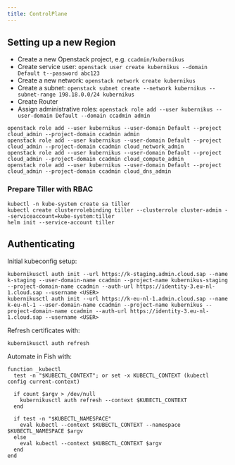 ```yaml
---
title: ControlPlane 
---
```


## Setting up a new Region

  * Create a new Openstack project, e.g. `ccadmin/kubernikus`
  * Create service user: `openstack user create kubernikus --domain Default t--password abc123`
  * Create a new network: `openstack network create kubernikus`
  * Create a subnet: `openstack subnet create --network kubernikus --subnet-range 198.18.0.0/24 kubernikus`
  * Create Router
  * Assign administrative roles: `openstack role add --user kubernikus --user-domain Default --domain ccadmin admin`

```
openstack role add --user kubernikus --user-domain Default --project cloud_admin --project-domain ccadmin admin
openstack role add --user kubernikus --user-domain Default --project cloud_admin --project-domain ccadmin cloud_network_admin
openstack role add --user kubernikus --user-domain Default --project cloud_admin --project-domain ccadmin cloud_compute_admin
openstack role add --user kubernikus --user-domain Default --project cloud_admin --project-domain ccadmin cloud_dns_admin
```


### Prepare Tiller with RBAC
```
kubectl -n kube-system create sa tiller
kubectl create clusterrolebinding tiller --clusterrole cluster-admin --serviceaccount=kube-system:tiller
helm init --service-account tiller
```

## Authenticating

Initial kubeconfig setup:
```
kubernikusctl auth init --url https://k-staging.admin.cloud.sap --name k-staging --user-domain-name ccadmin --project-name kubernikus-staging --project-domain-name ccadmin --auth-url https://identity-3.eu-nl-1.cloud.sap --username <USER> 
kubernikusctl auth init --url https://k-eu-nl-1.admin.cloud.sap --name k-eu-nl-1 --user-domain-name ccadmin --project-name kubernikus --project-domain-name ccadmin --auth-url https://identity-3.eu-nl-1.cloud.sap --username <USER> 
```

Refresh certificates with:
```
kubernikusctl auth refresh
```

Automate in Fish with:
```
function _kubectl
  test -n "$KUBECTL_CONTEXT"; or set -x KUBECTL_CONTEXT (kubectl config current-context)

  if count $argv > /dev/null
    kubernikusctl auth refresh --context $KUBECTL_CONTEXT
  end

  if test -n "$KUBECTL_NAMESPACE"
    eval kubectl --context $KUBECTL_CONTEXT --namespace $KUBECTL_NAMESPACE $argv
  else
    eval kubectl --context $KUBECTL_CONTEXT $argv
  end
end
```
